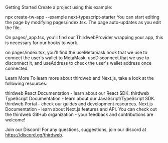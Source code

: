 Getting Started
Create a project using this example:

npx create-tw-app --example next-typescript-starter
You can start editing the page by modifying pages/index.tsx. The page auto-updates as you edit the file.

On pages/_app.tsx, you'll find our ThirdwebProvider wrapping your app, this is necessary for our hooks to work.

on pages/index.tsx, you'll find the useMetamask hook that we use to connect the user's wallet to MetaMask, useDisconnect that we use to disconnect it, and useAddress to check the user's wallet address once connected.

Learn More
To learn more about thirdweb and Next.js, take a look at the following resources:

thirdweb React Documentation - learn about our React SDK.
thirdweb TypeScript Documentation - learn about our JavaScript/TypeScript SDK.
thirdweb Portal - check our guides and development resources.
Next.js Documentation - learn about Next.js features and API.
You can check out the thirdweb GitHub organization - your feedback and contributions are welcome!

Join our Discord!
For any questions, suggestions, join our discord at https://discord.gg/thirdweb.
